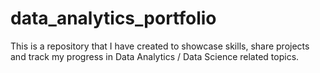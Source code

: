 # data_analytics_portfolio
This is a repository that I have created to showcase skills, share projects and track my progress in Data Analytics / Data Science related topics.
